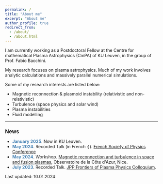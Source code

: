 ```yaml
---
permalink: /
title: "About me"
excerpt: "About me"
author_profile: true
redirect_from: 
  - /about/
  - /about.html
---
```


I am currently working as a Postdoctoral Fellow at the Centre for mathematical Plasma Astrophysics (CmPA) of KU Leuven, in the group of Prof. Fabio Bacchini. 
<!--Prior to this position, I worked as a postdoctoral research assistant in the <a href="https://fluid.oca.eu/fr/fluid">Fluid and Plasma Research Group</a> at <a href="https://lagrange.oca.eu/fr/accueil-lagrange">Laboratoire Lagrange, under the joint supervision of Emanuele Tassi and <a href="https://www.oca.eu/fr/thierry-passot">Thierry Passot</a>. -->

My research focuses on plasma astrophysics. Much of my work involves analytic calculations and massively parallel numerical simulations. 

<!--My research work is concerned with the universal process of magnetic reconnection. This process is a complex mutli-scale phenomenon responsible for triggering powerful releases of magnetic energy in astrophysical plasmas, such as solar flares. More recently, the investigation of instabilities in reconnecting current sheets and the subsequent formation of secondary magnetic islands, known as plasmoids, has significantly contributed to our understanding of magnetic reconnection.-->

Some of my research interests are listed below:

- Magnetic reconnection & plasmoid instability (relativistic and non-relativistic)
- Turbulence (space physics and solar wind)
- Plasma instabilities
- Fluid modelling

<p></p>
<p></p>

<hr>
<h2 style="font-size: 1.2em;">News</h2>

<ul>
  <li><span style="color: #4682B4; font-weight: bold;">January 2025</span>. Now in KU Leuven.</li>
  <li><span style="color: #4682B4; font-weight: bold;">May 2024</span>. Recorded Talk (in French :)). <a href="https://www.youtube.com/watch?v=cEPpevsQGhM&t=1589s">French Society of Physics Conference</a></li>
  <li><span style="color: #4682B4; font-weight: bold;">May 2024</span>. Workshop. <a href="https://www.oca.eu/en/workshop">Magnetic reconnection and turbulence in space and fusion plasmas</a>, Observatoire de la Côte d'Azur, Nice.</li>
  <li><span style="color: #4682B4; font-weight: bold;">July 2023</span>. Recorded Talk. <a href="https://www.cambridge.org/core/journals/journal-of-plasma-physics/jpp-frontiers-of-plasma-physics-colloquium">JPP Frontiers of Plasma Physics Colloquium</a>.</li>
</ul>

<p></p>
<p></p>


Last updated: 10.01.2024
